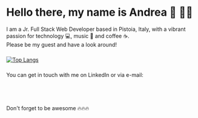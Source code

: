 # Hello there, my name is Andrea 👋 :bald_man:

I am a Jr. Full Stack Web Developer based in Pistoia, Italy, with a vibrant passion for technology :computer:, music :musical_note: and coffee :coffee:.<br />
Please be my guest and have a look around!

###
[![Top Langs](https://github-readme-stats.vercel.app/api/top-langs/?username=andreafiorentino920&langs_count=8&layout=compact)](https://github.com/andreafiorentino920/github-readme-stats)

###
You can get in touch with me on LinkedIn or via e-mail: 
###
<!-- <a href="https://www.linkedin.com/in/simone-morieri/"><img src="https://i.imgur.com/PhMEbqz.png" align="left" width="32"></a>  -->
<!-- <a href="mailto:elmurie@gmail.com"><img src="https://i.imgur.com/0klTwCT.png" align="left" width="32" ></a><br /> -->
<br />
<br />
<!-- I am very proud of my latest Weather App project, so please make sure you <a href="https://github.com/elmurie/weatherapp">check it out </a>! -->

Don't forget to be awesome :fire::fire::fire:

